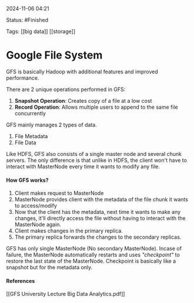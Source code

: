 
2024-11-06 04:21

Status: #Finished  

Tags: [[big data]] [[storage]] 

# Google File System

GFS is basically Hadoop with additional features and improved performance.

There are 2 unique operations performed in GFS:
1. **Snapshot Operation**: Creates copy of a file at a low cost
2. **Record Operation**: Allows multiple users to append to the same file concurrently

GFS mainly manages 2 types of data.
1. File Metadata
2. File Data

Like HDFS, GFS also consists of a single master node and several chunk servers. The only difference is that unlike in HDFS, the client won't have to interact with MasterNode every time it wants to modify any file. 

#### How GFS works?
1. Client makes request to MasterNode
2. MasterNode provides client with the metadata of the file chunk it wants to access/modify
3. Now that the client has the metadata, next time it wants to make any changes, it'll directly access the file without having to interact with the MasterNode again.
4. Client makes changes in the primary replica.
5. The primary replica forwards the changes to the secondary replicas.

GFS has only single MasterNode (No secondary MasterNode). Incase of failure, the MasterNode automatically restarts and uses *"checkpoint"* to restore the last state of the MasterNode. Checkpoint is basically like a snapshot but for the metadata only. 







#### References
[[GFS University Lecture Big Data Analytics.pdf]]